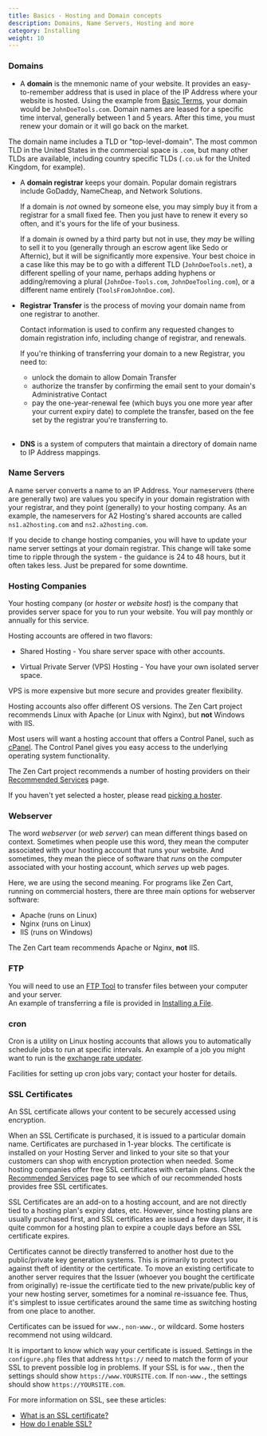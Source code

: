 ```yaml
---
title: Basics - Hosting and Domain concepts
description: Domains, Name Servers, Hosting and more 
category: Installing
weight: 10
---
```


### Domains

- A **domain** is the mnemonic name of your website.  It provides an
easy-to-remember address that is used in place of the IP Address where
your website is hosted. Using the example 
from [Basic Terms](/user/first_steps/basic_terms/), your domain would be 
`JohnDoeTools.com`.  Domain names are leased for a specific time 
interval, generally between 1 and 5 years.  After this time, you 
must renew your domain or it will go back on the market. 

The domain name includes a TLD or "top-level-domain".  The most common
TLD in the United States in the commercial space is `.com`, but many 
other TLDs are available, including country specific TLDs (`.co.uk` for the 
United Kingdom, for example). 

- A **domain registrar** keeps your domain.  Popular domain registrars 
include GoDaddy, NameCheap, and Network Solutions.  

    If a domain is *not* owned by someone else, you may simply buy it 
from a registrar for a small fixed fee.  Then you just have to renew it
every so often, and it's yours for the life of your business. 

    If a domain *is* owned by a third party but not in use, they *may* be willing to sell it to you
(generally through an escrow agent like Sedo or Afternic), but
it will be significantly more expensive.   Your best choice in a case like 
this may be to go with a different TLD (`JohnDoeTools.net`), 
a different spelling of your name, perhaps adding hyphens or adding/removing
a plural (`JohnDoe-Tools.com`, `JohnDoeTooling.com`), or a 
different name entirely (`ToolsFromJohnDoe.com`). 

- **Registrar Transfer** is the process of moving your domain name
from one registrar to another.  

    Contact information is used to confirm any requested changes to domain registration info, including change of registrar, and renewals.

    If you're thinking of transferring your domain to a new Registrar, you need to:

    *   unlock the domain to allow Domain Transfer
    *   authorize the transfer by confirming the email sent to your domain's Administrative Contact
    *   pay the one-year-renewal fee (which buys you one more year after your current expiry date) to complete the transfer, based on the fee set by the registrar you're transferring to.
<br />   <br />

- **DNS** is a system of computers that maintain a directory of 
domain name to IP Address mappings. 


### Name Servers

A name server converts a name to an IP Address.  Your nameservers 
(there are generally two) are values you specify in your 
domain registration with your registrar, and they point (generally)
to your hosting company.  As an example, the nameservers for 
A2 Hosting's shared accounts are called 
`ns1.a2hosting.com` and `ns2.a2hosting.com`.

If you decide to change hosting companies, you will have to update
your name server settings at your domain registrar.  This change 
will take some time to ripple through the system - the guidance is
24 to 48 hours, but it often takes less.  Just be prepared for
some downtime. 

### Hosting Companies

Your hosting company (or *hoster* or *website host*) is the company that provides server space 
for you to run your website.  You will pay monthly or annually 
for this service. 

Hosting accounts are offered in two flavors: 

* Shared Hosting - You share server space with other accounts.

* Virtual Private Server (VPS) Hosting - You have your own isolated server space. 

VPS is more expensive but more secure and provides greater flexibility. 

Hosting accounts also offer different OS versions.  The
Zen Cart project recommends Linux with Apache (or Linux with Nginx),
but **not** Windows with IIS. 

Most users will want a hosting account that offers a Control Panel, such
as [cPanel](/user/first_steps/cpanel).  The Control Panel gives you easy access to the underlying operating system functionality. 

The Zen Cart project recommends a number of hosting providers on 
their [Recommended Services](https://www.zen-cart.com/content.php?3-services) page.

If you haven't yet selected a hoster, please read [picking a hoster](/user/installing/pick_hosting/).

### Webserver 

The word *webserver* (or *web server*) can mean different things based on context. 
Sometimes when people use this word, they mean the computer associated with your 
hosting account that runs your website.  And sometimes, they mean the 
piece of software that *runs* on the computer associated with your 
hosting account, which *serves* up web pages.  

Here, we are using the second meaning. 
For programs like Zen Cart, running on commercial hosters, 
there are three main options for webserver software: 

- Apache (runs on Linux)
- Nginx (runs on Linux)
- IIS (runs on Windows)

The Zen Cart team recommends Apache or Nginx, **not** IIS.

### FTP 
You will need to use an [FTP Tool](/user/first_steps/useful_tools/#ftp-tools)
to transfer files between your computer and your server.  
An example of transferring a file is provided in [Installing a File](/user/new_user_topics/no_such_file/#installing-a-file). 

### cron 

Cron is a utility on Linux hosting accounts that allows you to automatically schedule jobs to run at specific intervals.  An example of a job you might want to run is the [exchange rate updater](/user/admin_pages/localization/currencies/#update-currencies). 

Facilities for setting up cron jobs vary; contact your hoster for details. 

### SSL Certificates

An SSL certificate allows your content to be securely accessed 
using encryption.  

When an SSL Certificate is purchased, it is issued to a particular domain name. Certificates are purchased in 1-year blocks. The certificate is installed on your Hosting Server and linked to your site so that your customers can shop with encryption protection when needed. Some hosting companies offer free SSL certificates with certain plans. Check the [Recommended Services](https://www.zen-cart.com/content.php?3-services) page to see which of our recommended hosts provides free SSL certificates.

SSL Certificates are an add-on to a hosting account, and are not directly tied to a hosting plan's expiry dates, etc. However, since hosting plans are usually purchased first, and SSL certificates are issued a few days later, it is quite common for a hosting plan to expire a couple days before an SSL certificate expires.

Certificates cannot be directly transferred to another host due to the public/private key generation systems. This is primarily to protect you against theft of identity or the certificate. To move an existing certificate to another server requires that the Issuer (whoever you bought the certificate from originally) re-issue the certificate tied to the new private/public key of your new hosting server, sometimes for a nominal re-issuance fee. Thus, it's simplest to issue certificates around the same time as switching hosting from one place to another.

Certificates can be issued for `www.`, `non-www.`, or wildcard. Some hosters recommend not using wildcard.

It is important to know which way your certificate is issued. Settings in the `configure.php` files that address `https://` need to match the form of your SSL to prevent possible log in problems. If your SSL is for `www.`, then the settings should show `https://www.YOURSITE.com`.  If `non-www.`, the settings should show `https://YOURSITE.com`.

For more information on SSL, see these articles: 

* [What is an SSL certificate?](/user/security/ssl_cert/)
* [How do I enable SSL?](/user/installing/enable_ssl/)
